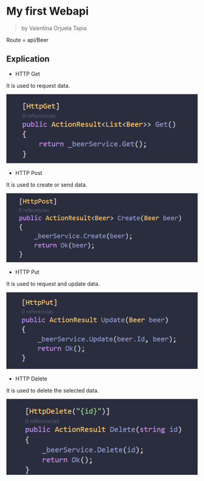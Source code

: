 # My first Webapi
>by Valentina Orjuela Tapia

Route = api/Beer

## Explication


- HTTP Get

It is used to request data.

![](https://github.com/vallgall/intento-webapi/blob/master/imagenes/get.png)

- HTTP Post

It is used to create or send data.

![](https://github.com/vallgall/intento-webapi/blob/master/imagenes/post.png)

- HTTP Put

It is used to request and update data.

![](https://github.com/vallgall/intento-webapi/blob/master/imagenes/put.png)

- HTTP Delete

It is used to delete the selected data.

![](https://github.com/vallgall/intento-webapi/blob/master/imagenes/delete.png)
